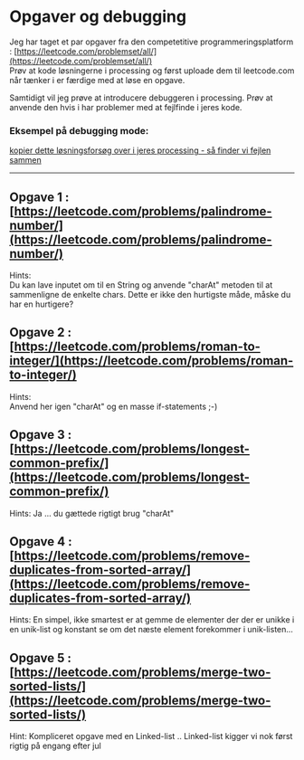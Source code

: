 # Opgaver og debugging

Jeg har taget et par opgaver fra den competetitive programmeringsplatform : [https://leetcode.com/problemset/all/](https://leetcode.com/problemset/all/)   
Prøv at kode løsningerne i processing og først uploade dem til leetcode.com når tænker i er færdige med at løse en opgave.

Samtidigt vil jeg prøve at introducere debuggeren i processing. 
Prøv at anvende den hvis i har problemer med at fejlfinde i jeres kode.   

### Eksempel på debugging mode:
[kopier dette løsningsforsøg over i jeres processing - så finder vi fejlen sammen](opgave_eksempel_debug.pde)

--------------------------

## Opgave 1 :  [https://leetcode.com/problems/palindrome-number/](https://leetcode.com/problems/palindrome-number/)
Hints:   
Du kan lave inputet om til en String og anvende "charAt" metoden til at sammenligne de enkelte chars.
Dette er ikke den hurtigste måde, måske du har en hurtigere?

## Opgave 2 : [https://leetcode.com/problems/roman-to-integer/](https://leetcode.com/problems/roman-to-integer/)
Hints:   
Anvend her igen "charAt" og en masse if-statements ;-)

## Opgave 3 : [https://leetcode.com/problems/longest-common-prefix/](https://leetcode.com/problems/longest-common-prefix/)
Hints:
Ja ... du gættede rigtigt brug "charAt"

## Opgave 4 : [https://leetcode.com/problems/remove-duplicates-from-sorted-array/](https://leetcode.com/problems/remove-duplicates-from-sorted-array/)
Hints:
En simpel, ikke smartest er at gemme de elementer der der er unikke i en unik-list og konstant se om det næste element forekommer i unik-listen... 

## Opgave 5 : [https://leetcode.com/problems/merge-two-sorted-lists/](https://leetcode.com/problems/merge-two-sorted-lists/)
Hint:
Kompliceret opgave med en Linked-list .. Linked-list kigger vi nok først rigtig på engang efter jul